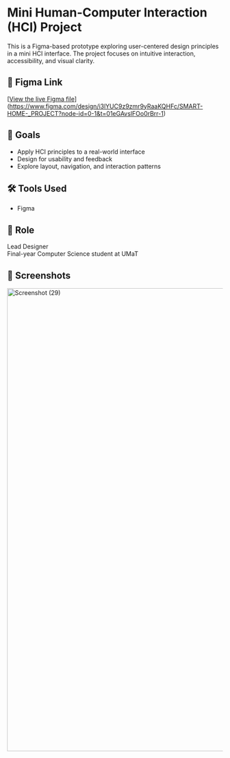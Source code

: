 # Mini Human-Computer Interaction (HCI) Project

This is a Figma-based prototype exploring user-centered design principles in a mini HCI interface. The project focuses on intuitive interaction, accessibility, and visual clarity.

## 🔗 Figma Link
[[View the live Figma file](https://www.figma.com/file/your-figma-link)](https://www.figma.com/design/i3lYUC9z9zmr9yRaaKQHFc/SMART-HOME-_PROJECT?node-id=0-1&t=01eGAvslFOo0rBrr-1)

## 🎯 Goals
- Apply HCI principles to a real-world interface
- Design for usability and feedback
- Explore layout, navigation, and interaction patterns

## 🛠 Tools Used
- Figma

## 👤 Role
Lead Designer  
Final-year Computer Science student at UMaT

## 📸 Screenshots
<img width="1920" height="1080" alt="Screenshot (29)" src="https://github.com/user-attachments/assets/9468c17e-90a9-48da-a88f-2ed11b9ba1f4" />
